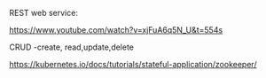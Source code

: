 REST web service:

https://www.youtube.com/watch?v=xjFuA6q5N_U&t=554s

CRUD -create, read,update,delete


https://kubernetes.io/docs/tutorials/stateful-application/zookeeper/
